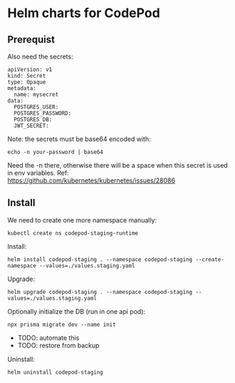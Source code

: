 # Helm charts for CodePod

## Prerequist

Also need the secrets:

```
apiVersion: v1
kind: Secret
type: Opaque
metadata:
  name: mysecret
data:
  POSTGRES_USER:
  POSTGRES_PASSWORD:
  POSTGRES_DB:
  JWT_SECRET:
```

Note: the secrets must be base64 encoded with:

    echo -n your-password | base64

Need the -n there, otherwise there will be a space when this secret is used in
env variables. Ref: https://github.com/kubernetes/kubernetes/issues/28086

## Install

We need to create one more namespace manually:

    kubectl create ns codepod-staging-runtime

Install:

    helm install codepod-staging . --namespace codepod-staging --create-namespace --values=./values.staging.yaml

Upgrade:

    helm upgrade codepod-staging . --namespace codepod-staging --values=./values.staging.yaml

Optionally initialize the DB (run in one api pod):

    npx prisma migrate dev --name init

- TODO: automate this
- TODO: restore from backup

Uninstall:

    helm uninstall codepod-staging
